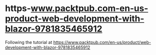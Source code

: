 # https-www.packtpub.com-en-us-product-web-development-with-blazor-9781835465912
Following the tutorial at https://www.packtpub.com/en-us/product/web-development-with-blazor-9781835465912
